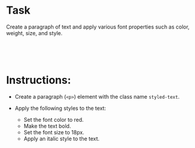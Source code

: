 # Task

Create a paragraph of text and apply various font properties such as color, weight, size, and style.

&nbsp;

&nbsp;

# Instructions:

- Create a paragraph (`<p>`) element with the class name `styled-text`.

- Apply the following styles to the text:

  - Set the font color to red.
  - Make the text bold.
  - Set the font size to 18px.
  - Apply an italic style to the text.
